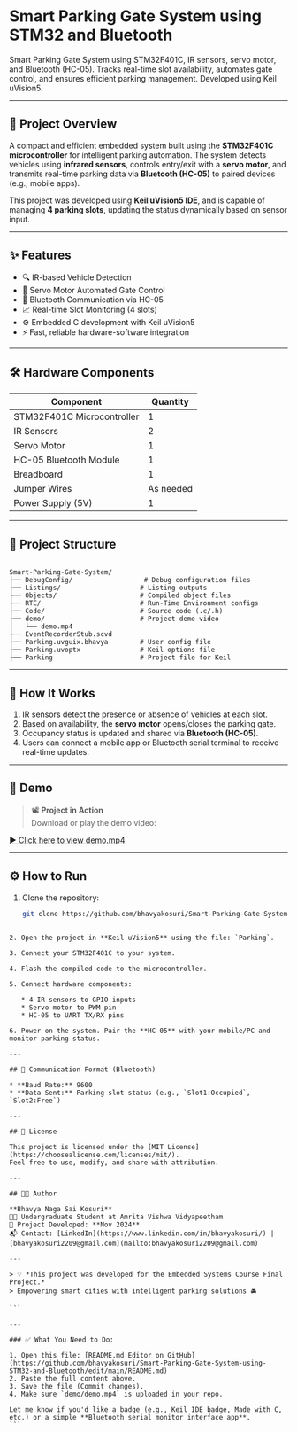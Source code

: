 # Smart Parking Gate System using STM32 and Bluetooth

Smart Parking Gate System using STM32F401C, IR sensors, servo motor, and Bluetooth (HC-05). Tracks real-time slot availability, automates gate control, and ensures efficient parking management. Developed using Keil uVision5.

---

## 🧠 Project Overview

A compact and efficient embedded system built using the **STM32F401C microcontroller** for intelligent parking automation. The system detects vehicles using **infrared sensors**, controls entry/exit with a **servo motor**, and transmits real-time parking data via **Bluetooth (HC-05)** to paired devices (e.g., mobile apps).

This project was developed using **Keil uVision5 IDE**, and is capable of managing **4 parking slots**, updating the status dynamically based on sensor input.

---

## ✨ Features

- 🔍 IR-based Vehicle Detection  
- 🚧 Servo Motor Automated Gate Control  
- 📲 Bluetooth Communication via HC-05  
- 📈 Real-time Slot Monitoring (4 slots)  
- ⚙️ Embedded C development with Keil uVision5  
- ⚡ Fast, reliable hardware-software integration

---

## 🛠️ Hardware Components

| Component                  | Quantity |
|---------------------------|----------|
| STM32F401C Microcontroller| 1        |
| IR Sensors                | 2        |
| Servo Motor               | 1        |
| HC-05 Bluetooth Module    | 1        |
| Breadboard                | 1        |
| Jumper Wires              | As needed|
| Power Supply (5V)         | 1        |

---

## 📁 Project Structure

```

Smart-Parking-Gate-System/
├── DebugConfig/                  # Debug configuration files
├── Listings/                    # Listing outputs
├── Objects/                     # Compiled object files
├── RTE/                         # Run-Time Environment configs
├── Code/                        # Source code (.c/.h)
├── demo/                        # Project demo video
│   └── demo.mp4
├── EventRecorderStub.scvd
├── Parking.uvguix.bhavya        # User config file
├── Parking.uvoptx               # Keil options file
├── Parking                      # Project file for Keil

````

---

## 🚀 How It Works

1. IR sensors detect the presence or absence of vehicles at each slot.
2. Based on availability, the **servo motor** opens/closes the parking gate.
3. Occupancy status is updated and shared via **Bluetooth (HC-05)**.
4. Users can connect a mobile app or Bluetooth serial terminal to receive real-time updates.

---

## 🎥 Demo

> 📽️ **Project in Action**  
> Download or play the demo video:

[▶️ Click here to view demo.mp4](https://github.com/bhavyakosuri/Smart-Parking-Gate-System-using-STM32-and-Bluetooth/blob/main/demo.mp4)


---

## ⚙️ How to Run

1. Clone the repository:
   ```bash
   git clone https://github.com/bhavyakosuri/Smart-Parking-Gate-System-using-STM32-and-Bluetooth.git
````

2. Open the project in **Keil uVision5** using the file: `Parking`.

3. Connect your STM32F401C to your system.

4. Flash the compiled code to the microcontroller.

5. Connect hardware components:

   * 4 IR sensors to GPIO inputs
   * Servo motor to PWM pin
   * HC-05 to UART TX/RX pins

6. Power on the system. Pair the **HC-05** with your mobile/PC and monitor parking status.

---

## 📡 Communication Format (Bluetooth)

* **Baud Rate:** 9600
* **Data Sent:** Parking slot status (e.g., `Slot1:Occupied`, `Slot2:Free`)

---

## 📜 License

This project is licensed under the [MIT License](https://choosealicense.com/licenses/mit/).
Feel free to use, modify, and share with attribution.

---

## 👨‍💻 Author

**Bhavya Naga Sai Kosuri**
👩‍🎓 Undergraduate Student at Amrita Vishwa Vidyapeetham
📅 Project Developed: **Nov 2024**
📬 Contact: [LinkedIn](https://www.linkedin.com/in/bhavyakosuri/) | [bhavyakosuri2209@gmail.com](mailto:bhavyakosuri2209@gmail.com)

---

> 💡 *This project was developed for the Embedded Systems Course Final Project.*
> Empowering smart cities with intelligent parking solutions 🚘

```

---

### ✅ What You Need to Do:

1. Open this file: [README.md Editor on GitHub](https://github.com/bhavyakosuri/Smart-Parking-Gate-System-using-STM32-and-Bluetooth/edit/main/README.md)
2. Paste the full content above.
3. Save the file (Commit changes).
4. Make sure `demo/demo.mp4` is uploaded in your repo.

Let me know if you'd like a badge (e.g., Keil IDE badge, Made with C, etc.) or a simple **Bluetooth serial monitor interface app**.
```
